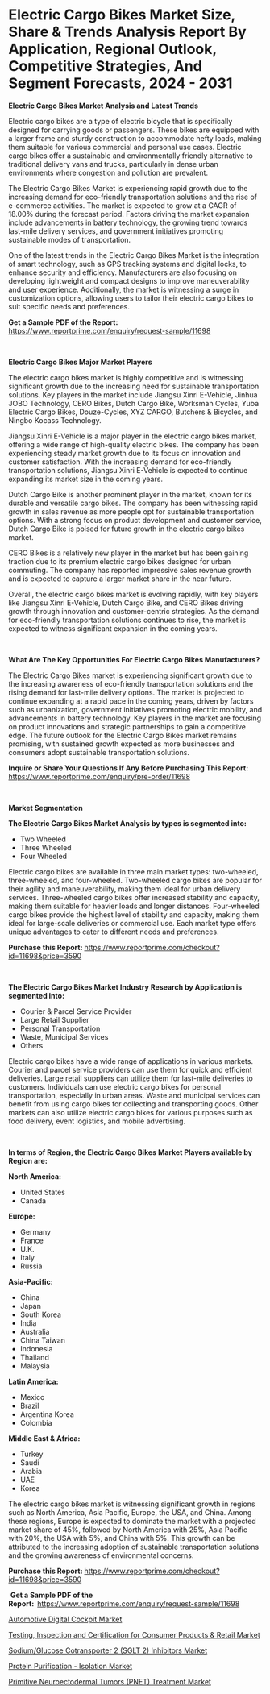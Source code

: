 <p><h1>Electric Cargo Bikes Market Size, Share & Trends Analysis Report By Application, Regional Outlook, Competitive Strategies, And Segment Forecasts, 2024 - 2031</h1></p><p><strong>Electric Cargo Bikes Market Analysis and Latest Trends</strong></p>
<p><p>Electric cargo bikes are a type of electric bicycle that is specifically designed for carrying goods or passengers. These bikes are equipped with a larger frame and sturdy construction to accommodate hefty loads, making them suitable for various commercial and personal use cases. Electric cargo bikes offer a sustainable and environmentally friendly alternative to traditional delivery vans and trucks, particularly in dense urban environments where congestion and pollution are prevalent.</p><p>The Electric Cargo Bikes Market is experiencing rapid growth due to the increasing demand for eco-friendly transportation solutions and the rise of e-commerce activities. The market is expected to grow at a CAGR of 18.00% during the forecast period. Factors driving the market expansion include advancements in battery technology, the growing trend towards last-mile delivery services, and government initiatives promoting sustainable modes of transportation.</p><p>One of the latest trends in the Electric Cargo Bikes Market is the integration of smart technology, such as GPS tracking systems and digital locks, to enhance security and efficiency. Manufacturers are also focusing on developing lightweight and compact designs to improve maneuverability and user experience. Additionally, the market is witnessing a surge in customization options, allowing users to tailor their electric cargo bikes to suit specific needs and preferences.</p></p>
<p><strong>Get a Sample PDF of the Report:&nbsp;</strong> <a href="https://www.reportprime.com/enquiry/request-sample/11698">https://www.reportprime.com/enquiry/request-sample/11698</a></p>
<p>&nbsp;</p>
<p><strong>Electric Cargo Bikes Major Market Players</strong></p>
<p><p>The electric cargo bikes market is highly competitive and is witnessing significant growth due to the increasing need for sustainable transportation solutions. Key players in the market include Jiangsu Xinri E-Vehicle, Jinhua JOBO Technology, CERO Bikes, Dutch Cargo Bike, Worksman Cycles, Yuba Electric Cargo Bikes, Douze-Cycles, XYZ CARGO, Butchers & Bicycles, and Ningbo Kocass Technology.</p><p>Jiangsu Xinri E-Vehicle is a major player in the electric cargo bikes market, offering a wide range of high-quality electric bikes. The company has been experiencing steady market growth due to its focus on innovation and customer satisfaction. With the increasing demand for eco-friendly transportation solutions, Jiangsu Xinri E-Vehicle is expected to continue expanding its market size in the coming years.</p><p>Dutch Cargo Bike is another prominent player in the market, known for its durable and versatile cargo bikes. The company has been witnessing rapid growth in sales revenue as more people opt for sustainable transportation options. With a strong focus on product development and customer service, Dutch Cargo Bike is poised for future growth in the electric cargo bikes market.</p><p>CERO Bikes is a relatively new player in the market but has been gaining traction due to its premium electric cargo bikes designed for urban commuting. The company has reported impressive sales revenue growth and is expected to capture a larger market share in the near future.</p><p>Overall, the electric cargo bikes market is evolving rapidly, with key players like Jiangsu Xinri E-Vehicle, Dutch Cargo Bike, and CERO Bikes driving growth through innovation and customer-centric strategies. As the demand for eco-friendly transportation solutions continues to rise, the market is expected to witness significant expansion in the coming years.</p></p>
<p>&nbsp;</p>
<p><strong>What Are The Key Opportunities For Electric Cargo Bikes Manufacturers?</strong></p>
<p><p>The Electric Cargo Bikes market is experiencing significant growth due to the increasing awareness of eco-friendly transportation solutions and the rising demand for last-mile delivery options. The market is projected to continue expanding at a rapid pace in the coming years, driven by factors such as urbanization, government initiatives promoting electric mobility, and advancements in battery technology. Key players in the market are focusing on product innovations and strategic partnerships to gain a competitive edge. The future outlook for the Electric Cargo Bikes market remains promising, with sustained growth expected as more businesses and consumers adopt sustainable transportation solutions.</p></p>
<p><strong>Inquire or Share Your Questions If Any Before Purchasing This Report:</strong> <a href="https://www.reportprime.com/enquiry/pre-order/11698">https://www.reportprime.com/enquiry/pre-order/11698</a></p>
<p>&nbsp;</p>
<p><strong>Market Segmentation</strong></p>
<p><strong>The Electric Cargo Bikes Market Analysis by types is segmented into:</strong></p>
<p><ul><li>Two Wheeled</li><li>Three Wheeled</li><li>Four Wheeled</li></ul></p>
<p><p>Electric cargo bikes are available in three main market types: two-wheeled, three-wheeled, and four-wheeled. Two-wheeled cargo bikes are popular for their agility and maneuverability, making them ideal for urban delivery services. Three-wheeled cargo bikes offer increased stability and capacity, making them suitable for heavier loads and longer distances. Four-wheeled cargo bikes provide the highest level of stability and capacity, making them ideal for large-scale deliveries or commercial use. Each market type offers unique advantages to cater to different needs and preferences.</p></p>
<p><strong>Purchase this Report:&nbsp;</strong><a href="https://www.reportprime.com/checkout?id=11698&price=3590">https://www.reportprime.com/checkout?id=11698&price=3590</a></p>
<p>&nbsp;</p>
<p><strong>The Electric Cargo Bikes Market Industry Research by Application is segmented into:</strong></p>
<p><ul><li>Courier & Parcel Service Provider</li><li>Large Retail Supplier</li><li>Personal Transportation</li><li>Waste, Municipal Services</li><li>Others</li></ul></p>
<p><p>Electric cargo bikes have a wide range of applications in various markets. Courier and parcel service providers can use them for quick and efficient deliveries. Large retail suppliers can utilize them for last-mile deliveries to customers. Individuals can use electric cargo bikes for personal transportation, especially in urban areas. Waste and municipal services can benefit from using cargo bikes for collecting and transporting goods. Other markets can also utilize electric cargo bikes for various purposes such as food delivery, event logistics, and mobile advertising.</p></p>
<p>&nbsp;</p>
<p><strong>In terms of Region, the Electric Cargo Bikes Market Players available by Region are:</strong></p>
<p>
    <p> <strong> North America: </strong>
        <ul>
            <li>United States</li>
            <li>Canada</li>
        </ul>
        </p> 
    <p> <strong> Europe: </strong>
        <ul>
            <li>Germany</li>
            <li>France</li>
            <li>U.K.</li>
            <li>Italy</li>
            <li>Russia</li>
        </ul>
        </p> 
    <p> <strong> Asia-Pacific: </strong>
        <ul>
            <li>China</li>
            <li>Japan</li>
            <li>South Korea</li>
            <li>India</li>
            <li>Australia</li>
            <li>China Taiwan</li>
            <li>Indonesia</li>
            <li>Thailand</li>
            <li>Malaysia</li>
        </ul>
        </p> 
    <p> <strong> Latin America: </strong>
        <ul>
            <li>Mexico</li>
            <li>Brazil</li>
            <li>Argentina Korea</li>
            <li>Colombia</li>
        </ul>
        </p> 
    <p> <strong> Middle East & Africa: </strong>
        <ul>
            <li>Turkey</li>
            <li>Saudi</li>
            <li>Arabia</li>
            <li>UAE</li>
            <li>Korea</li>
        </ul>
    </p>
    </p>
<p><p>The electric cargo bikes market is witnessing significant growth in regions such as North America, Asia Pacific, Europe, the USA, and China. Among these regions, Europe is expected to dominate the market with a projected market share of 45%, followed by North America with 25%, Asia Pacific with 20%, the USA with 5%, and China with 5%. This growth can be attributed to the increasing adoption of sustainable transportation solutions and the growing awareness of environmental concerns.</p></p>
<p><strong>Purchase this Report: </strong><a href="https://www.reportprime.com/checkout?id=11698&price=3590">https://www.reportprime.com/checkout?id=11698&price=3590</a></p>
<p>&nbsp;<strong>Get a Sample PDF of the Report:&nbsp;&nbsp;</strong><a href="https://www.reportprime.com/enquiry/request-sample/11698">https://www.reportprime.com/enquiry/request-sample/11698</a></p>
<p><strong></strong></p>
<p><p><a href="https://github.com/kosella/Market-Research-Report-List-2/blob/main/automotive-digital-cockpit-market.md">Automotive Digital Cockpit Market</a></p><p><a href="https://view.publitas.com/reportprime-1/decoding-the-testing-inspection-and-certification-for-consumer-products-retail-market-a-deep-dive-into-the-latest-market-trends-market-segmentation-and-competitive-analysis/">Testing, Inspection and Certification for Consumer Products & Retail Market</a></p><p><a href="https://cautious-neon-760.notion.site/Sodium-Glucose-Cotransporter-2-SGLT-2-Inhibitors-Market-Size-Reflecting-a-Forecast-Till-2031-Mark-424a1adbdd5d4fe494cb1e6615f66a3a">Sodium/Glucose Cotransporter 2 (SGLT 2) Inhibitors Market</a></p><p><a href="https://view.publitas.com/reportprime-1/protein-purification-isolation-market-size-share-trends-analysis-report-by-application-regional-outlook-competitive-strategies-and-segment-forecasts-2023-2030/">Protein Purification - Isolation Market</a></p><p><a href="https://spotless-saver-8fd.notion.site/Primitive-Neuroectodermal-Tumors-PNET-Treatment-Market-Analysis-and-Market-Size-Global-Industry-O-b6a3a5d69da448c4a007979db99b79fa">Primitive Neuroectodermal Tumors (PNET) Treatment Market</a></p></p>